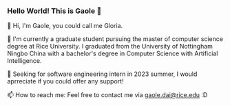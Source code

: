 ### Hello World! This is Gaole 👋

<!--
**dgl2000/dgl2000** is a ✨ _special_ ✨ repository because its `README.md` (this file) appears on your GitHub profile.

Here are some ideas to get you started:

- 🔭 I’m currently working on ...
- 🌱 I’m currently learning ...
- 👯 I’m looking to collaborate on ...
- 🤔 I’m looking for help with ...
- 💬 Ask me about ...
- 📫 How to reach me: ...
- 😄 Pronouns: ...
- ⚡ Fun fact: ...
-->

:penguin: Hi, I'm Gaole, you could call me Gloria.

🌱 I'm currently a graduate student pursuing the master of computer science degree at Rice University. I graduated from the University of Nottingham Ningbo China with a bachelor's degree in Computer Science with Artificial Intelligence.

:briefcase: Seeking for software engineering intern in 2023 summer, I would aprreciate if you could offer any support!

📫 How to reach me: Feel free to contact me via gaole.dai@rice.edu :D

